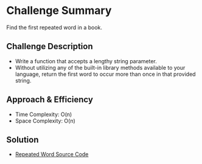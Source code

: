 # Challenge Summary
Find the first repeated word in a book.

## Challenge Description
* Write a function that accepts a lengthy string parameter.
* Without utilizing any of the built-in library methods available to your language, return the first word to occur more than once in that provided string.
## Approach & Efficiency
* Time Complexity: O(n)
* Space Complexity: O(n)

## Solution
* [Repeated Word Source Code](../hashtable/src/main/java/hashtable/RepeatedWord.java)

